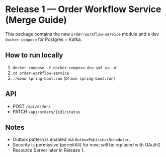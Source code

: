 # Release 1 — Order Workflow Service (Merge Guide)

This package contains the new `order-workflow-service` module and a dev `docker-compose` for Postgres + Kafka.

## How to run locally
1) `docker compose -f docker-compose.dev.yml up -d`
2) `cd order-workflow-service`
3) `./mvnw spring-boot:run` (or `mvn spring-boot:run`)

## API
- POST `/api/orders`
- PATCH `/api/orders/{id}/status`

## Notes
- Outbox pattern is enabled via `OutboxPublisherScheduler`.
- Security is permissive (permitAll) for now; will be replaced with OAuth2 Resource Server later in Release 1.
